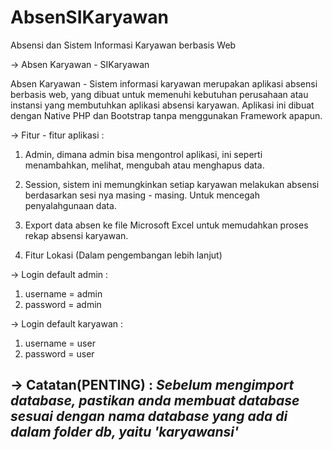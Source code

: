 # AbsenSIKaryawan
Absensi dan Sistem Informasi Karyawan berbasis Web

-> Absen Karyawan - SIKaryawan

Absen Karyawan - Sistem informasi karyawan merupakan aplikasi absensi berbasis web, yang dibuat untuk memenuhi kebutuhan perusahaan atau instansi yang membutuhkan aplikasi absensi karyawan. Aplikasi ini dibuat dengan Native PHP dan Bootstrap tanpa menggunakan Framework apapun.

-> Fitur - fitur aplikasi : 
1. Admin, dimana admin bisa mengontrol aplikasi, ini seperti menambahkan, melihat, mengubah atau menghapus data.

2. Session, sistem ini memungkinkan setiap karyawan melakukan absensi berdasarkan sesi nya masing - masing.  Untuk mencegah penyalahgunaan data.

3. Export data absen ke file Microsoft Excel untuk memudahkan proses rekap absensi karyawan.

4. Fitur Lokasi (Dalam pengembangan lebih lanjut)

-> Login default admin : 
  1. username = admin
  2. password = admin
  
-> Login default karyawan : 
  1. username = user
  2. password = user
  
-> Catatan(PENTING) :
    <i>Sebelum mengimport database, pastikan anda membuat database sesuai dengan nama database yang ada di dalam folder db, yaitu 'karyawansi'</i>
--------------------------------------------------------------------------------------------------------------------------------------------------------------------
